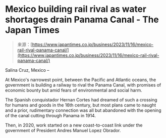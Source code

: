 <!--yml
category: 未分类
date: 2024-05-27 14:46:13
-->

# Mexico building rail rival as water shortages drain Panama Canal - The Japan Times

> 来源：[https://www.japantimes.co.jp/business/2023/11/16/mexico-rail-rival-panama-canal/](https://www.japantimes.co.jp/business/2023/11/16/mexico-rail-rival-panama-canal/)

Salina Cruz, Mexico –

At Mexico's narrowest point, between the Pacific and Atlantic oceans, the government is building a railway to rival the Panama Canal, with promises of economic bounty but amid fears of environmental and social harm.

The Spanish conquistador Hernan Cortes had dreamed of such a crossing for humans and goods in the 16th century, but most plans came to naught and a prior, rudimentary connection was all but abandoned with the opening of the canal cutting through Panama in 1914.

Then, in 2020, work started on a new coast-to-coast link under the government of President Andres Manuel Lopez Obrador.